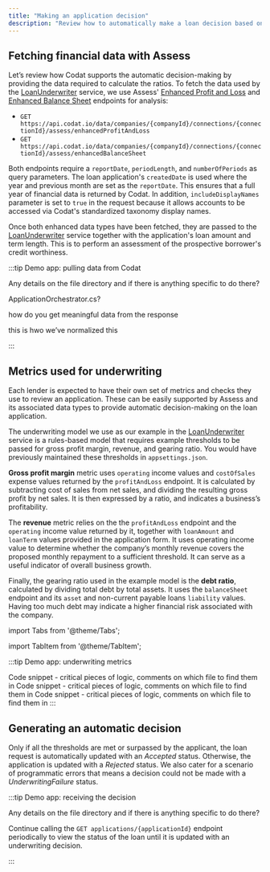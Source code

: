 ```yaml
---
title: "Making an application decision"
description: "Review how to automatically make a loan decision based on underwriting metrics"
---
```


## Fetching financial data with Assess

Let’s review how Codat supports the automatic decision-making by providing the data required to calculate the ratios. To fetch the data used by the [LoanUnderwriter](https://dev.azure.com/codat/Codat%20Spikes/_git/DemosUnderwriting?path=/Codat.Demos.Underwriting.Api/Services/LoanUnderwriter.cs&version=GBmain) service, we use Assess' [Enhanced Profit and Loss](https://docs.codat.io/assess-api#/operations/get-data-companies-companyId-connections-connectionId-assess-enhancedProfitAndLoss) and [Enhanced Balance Sheet](https://docs.codat.io/assess-api#/operations/get-data-companies-companyId-connections-connectionId-assess-enhancedBalanceSheet) endpoints for analysis:

- `GET https://api.codat.io/data/companies/{companyId}/connections/{connectionId}/assess/enhancedProfitAndLoss`
- `GET https://api.codat.io/data/companies/{companyId}/connections/{connectionId}/assess/enhancedBalanceSheet`

Both endpoints require a `reportDate`, `periodLength`, and `numberOfPeriods` as query parameters. The loan application's `createdDate` is used where the year and previous month are set as the `reportDate`. This ensures that a full year of financial data is returned by Codat. In addition, `includeDisplayNames` parameter is set to `true` in the request because it allows accounts to be accessed via Codat's standardized taxonomy display names.

Once both enhanced data types have been fetched, they are passed to the [LoanUnderwriter](https://dev.azure.com/codat/Codat%20Spikes/_git/DemosUnderwriting?path=/Codat.Demos.Underwriting.Api/Services/LoanUnderwriter.cs&version=GBmain) service together with the application's loan amount and term length. This is to perform an assessment of the prospective borrower's credit worthiness.

:::tip Demo app: pulling data from Codat

Any details on the file directory and if there is anything specific to do there? 

ApplicationOrchestrator.cs?

how do you get meaningful data from the response

this is hwo we’ve normalized this

:::

## Metrics used for underwriting

Each lender is expected to have their own set of metrics and checks they use to review an application. These can be easily supported by Assess and its associated data types to provide automatic decision-making on the loan application. 

The underwriting model we use as our example in the [LoanUnderwriter](https://dev.azure.com/codat/Codat%20Spikes/_git/DemosUnderwriting?path=/Codat.Demos.Underwriting.Api/Services/LoanUnderwriter.cs&version=GBmain) service is a rules-based model that requires example thresholds to be passed for gross profit margin, revenue, and gearing ratio. You would have previously maintained these thresholds in `appsettings.json`.

**Gross profit margin** metric uses `operating` income values and `costOfSales` expense values returned by the `profitAndLoss` endpoint. It is calculated by subtracting cost of sales from net sales, and dividing the resulting gross profit by net sales. It is then expressed by a ratio, and indicates a business’s profitability. 

The **revenue** metric relies on the the `profitAndLoss` endpoint and the `operating` income value returned by it, together with `loanAmount` and `loanTerm` values provided in the application form. It uses operating income value to determine whether the company’s monthly revenue covers the proposed monthly repayment to a sufficient threshold. It can serve as a useful indicator of overall business growth.

Finally, the gearing ratio used in the example model is the **debt ratio**, calculated by dividing total debt by total assets. It uses the `balanceSheet` endpoint and its `asset` and non-current payable loans `liability` values. Having too much debt may indicate a higher financial risk associated with the company. 

import Tabs from '@theme/Tabs';

import TabItem from '@theme/TabItem';

:::tip Demo app: underwriting metrics

<Tabs>
  <TabItem value="Gross profit margin" label="Gross profit margin">Code snippet - critical pieces of logic, comments on which file to find them in </TabItem>
  <TabItem value="Revenue" label="Revenue">Code snippet - critical pieces of logic, comments on which file to find them in </TabItem>
  <TabItem value="Debt ratio" label="Debt ratio">Code snippet - critical pieces of logic, comments on which file to find them in </TabItem>
</Tabs>
:::

## Generating an automatic decision

Only if all the thresholds are met or surpassed by the applicant, the loan request is automatically updated with an _Accepted_ status. Otherwise, the application is updated with a _Rejected_ status. We also cater for a scenario of programmatic errors that means a decision could not be made with a _UnderwritingFailure_ status.

:::tip Demo app: receiving the decision

Any details on the file directory and if there is anything specific to do there?

Continue calling the `GET applications/{applicationId}` endpoint periodically to view the status of the loan until it is updated with an underwriting decision.

:::
